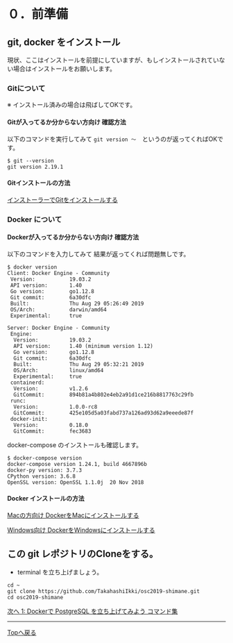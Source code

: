 # ０．前準備

## git, docker をインストール

現状、ここはインストールを前提にしていますが、もしインストールされていない場合はインストールをお願いします。

### Gitについて

※ インストール済みの場合は飛ばしてOKです。

#### Gitが入ってるか分からない方向け 確認方法

以下のコマンドを実行してみて `git version 〜`　というのが返ってくればOKです。

```
$ git --version
git version 2.19.1
```

#### Gitインストールの方法

[インストーラーでGitをインストールする](https://tracpath.com/bootcamp/git-install-to-mac.html#id3)

### Docker について

#### Dockerが入ってるか分からない方向け 確認方法

以下のコマンドを入力してみて 結果が返ってくれば問題無しです。

```
$ docker version
Client: Docker Engine - Community
 Version:           19.03.2
 API version:       1.40
 Go version:        go1.12.8
 Git commit:        6a30dfc
 Built:             Thu Aug 29 05:26:49 2019
 OS/Arch:           darwin/amd64
 Experimental:      true

Server: Docker Engine - Community
 Engine:
  Version:          19.03.2
  API version:      1.40 (minimum version 1.12)
  Go version:       go1.12.8
  Git commit:       6a30dfc
  Built:            Thu Aug 29 05:32:21 2019
  OS/Arch:          linux/amd64
  Experimental:     true
 containerd:
  Version:          v1.2.6
  GitCommit:        894b81a4b802e4eb2a91d1ce216b8817763c29fb
 runc:
  Version:          1.0.0-rc8
  GitCommit:        425e105d5a03fabd737a126ad93d62a9eeede87f
 docker-init:
  Version:          0.18.0
  GitCommit:        fec3683

```

docker-compose のインストールも確認します。

```
$ docker-compose version
docker-compose version 1.24.1, build 4667896b
docker-py version: 3.7.3
CPython version: 3.6.8
OpenSSL version: OpenSSL 1.1.0j  20 Nov 2018

```

#### Docker インストールの方法

[Macの方向け DockerをMacにインストールする](https://qiita.com/kurkuru/items/127fa99ef5b2f0288b81)

[Windows向け DockerをWindowsにインストールする](https://qiita.com/fkooo/items/d2fddef9091b906675ca)


## この git レポジトリのCloneをする。

- terminal を立ち上げましょう。

```
cd ~
git clone https://github.com/TakahashiIkki/osc2019-shimane.git
cd osc2019-shimane
```

[次へ 1: Dockerで PostgreSQL を立ち上げてみよう コマンド集](https://github.com/TakahashiIkki/osc2019-shimane/blob/master/command/1.md)

--- 

[Topへ戻る](https://github.com/TakahashiIkki/osc2019-shimane/blob/master/HANDS_ON.md)